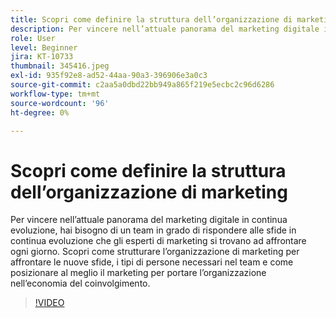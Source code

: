 ```yaml
---
title: Scopri come definire la struttura dell’organizzazione di marketing
description: Per vincere nell’attuale panorama del marketing digitale in continua evoluzione, hai bisogno di un team in grado di rispondere alle sfide in continua evoluzione che gli esperti di marketing si trovano ad affrontare ogni giorno.
role: User
level: Beginner
jira: KT-10733
thumbnail: 345416.jpeg
exl-id: 935f92e8-ad52-44aa-90a3-396906e3a0c3
source-git-commit: c2aa5a0dbd22bb949a865f219e5ecbc2c96d6286
workflow-type: tm+mt
source-wordcount: '96'
ht-degree: 0%

---
```


# Scopri come definire la struttura dell’organizzazione di marketing

Per vincere nell’attuale panorama del marketing digitale in continua evoluzione, hai bisogno di un team in grado di rispondere alle sfide in continua evoluzione che gli esperti di marketing si trovano ad affrontare ogni giorno. Scopri come strutturare l’organizzazione di marketing per affrontare le nuove sfide, i tipi di persone necessari nel team e come posizionare al meglio il marketing per portare l’organizzazione nell’economia del coinvolgimento.

>[!VIDEO](https://video.tv.adobe.com/v/345416/?quality=12&learn=on)
